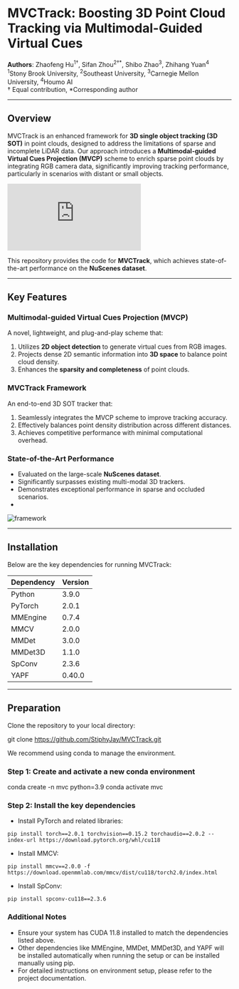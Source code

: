 # MVCTrack: Boosting 3D Point Cloud Tracking via Multimodal-Guided Virtual Cues

**Authors**: Zhaofeng Hu<sup>1†</sup>, Sifan Zhou<sup>2†*</sup>, Shibo Zhao<sup>3</sup>, Zhihang Yuan<sup>4</sup>  
<sup>1</sup>Stony Brook University, <sup>2</sup>Southeast University, <sup>3</sup>Carnegie Mellon University, <sup>4</sup>Houmo AI  
† Equal contribution, *Corresponding author  

---

## Overview

MVCTrack is an enhanced framework for **3D single object tracking (3D SOT)** in point clouds, designed to address the limitations of sparse and incomplete LiDAR data. Our approach introduces a **Multimodal-guided Virtual Cues Projection (MVCP)** scheme to enrich sparse point clouds by integrating RGB camera data, significantly improving tracking performance, particularly in scenarios with distant or small objects.

![framework](https://github.com/WindyHu001/MVCtrack/blob/master/figures/backbone.pdf)

This repository provides the code for **MVCTrack**, which achieves state-of-the-art performance on the **NuScenes dataset**.

---

## Key Features
### **Multimodal-guided Virtual Cues Projection (MVCP)**
A novel, lightweight, and plug-and-play scheme that:
1. Utilizes **2D object detection** to generate virtual cues from RGB images.
2. Projects dense 2D semantic information into **3D space** to balance point cloud density.
3. Enhances the **sparsity and completeness** of point clouds.

### **MVCTrack Framework**
An end-to-end 3D SOT tracker that:
1. Seamlessly integrates the MVCP scheme to improve tracking accuracy.
2. Effectively balances point density distribution across different distances.
3. Achieves competitive performance with minimal computational overhead.

### **State-of-the-Art Performance**
- Evaluated on the large-scale **NuScenes dataset**.
- Significantly surpasses existing multi-modal 3D trackers.
- Demonstrates exceptional performance in sparse and occluded scenarios.
- 
![framework](https://github.com/WindyHu001/MVCtrack/blob/master/figures/nuScenes.png)


---
## Installation
Below are the key dependencies for running MVCTrack:

| Dependency | Version  |
|------------|----------|
| Python     | 3.9.0    |
| PyTorch    | 2.0.1    |
| MMEngine   | 0.7.4    |
| MMCV       | 2.0.0    |
| MMDet      | 3.0.0    |
| MMDet3D    | 1.1.0    |
| SpConv     | 2.3.6    |
| YAPF       | 0.40.0   |

---

## Preparation

Clone the repository to your local directory:

git clone https://github.com/StiphyJay/MVCTrack.git

We recommend using conda to manage the environment.

### Step 1: Create and activate a new conda environment

conda create -n mvc python=3.9
conda activate mvc

### Step 2: Install the key dependencies

- Install PyTorch and related libraries:

`pip install torch==2.0.1 torchvision==0.15.2 torchaudio==2.0.2 --index-url https://download.pytorch.org/whl/cu118`

- Install MMCV:

`pip install mmcv==2.0.0 -f https://download.openmmlab.com/mmcv/dist/cu118/torch2.0/index.html`

- Install SpConv:

`pip install spconv-cu118==2.3.6`

### Additional Notes

- Ensure your system has CUDA 11.8 installed to match the dependencies listed above.
- Other dependencies like MMEngine, MMDet, MMDet3D, and YAPF will be installed automatically when running the setup or can be installed manually using pip.
- For detailed instructions on environment setup, please refer to the project documentation.

